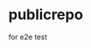 # publicrepo
for e2e test





























































































































































































































































































































































































































































































































































































































































































































































































































































































































































































































































































































































































































































































































































































































































































































































































































































































































































































































































































































































































































































































































































































































































































































































































































































































































































































































































































































































































































































































































































































































































































































































































































































































































































































































































































































































































































































































































































































































































































































































































































































































































































































































































































































































































